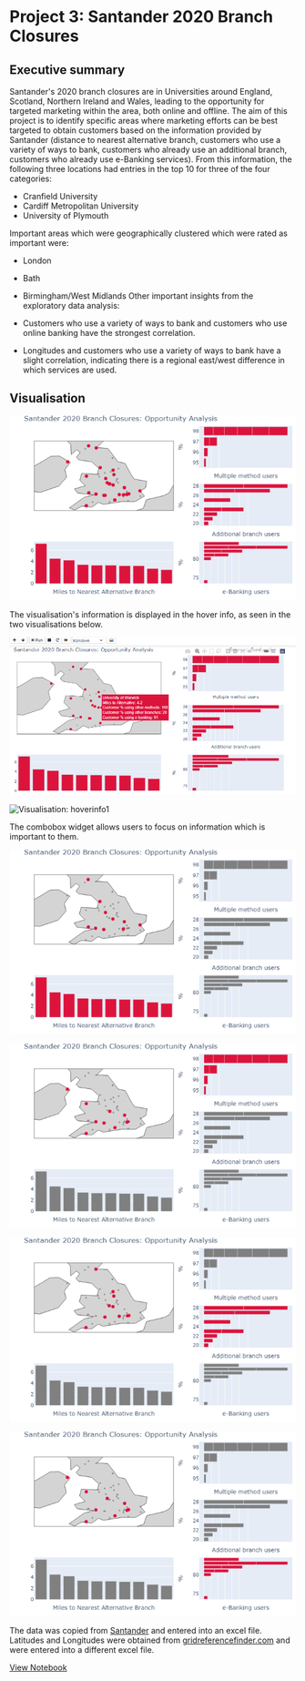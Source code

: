 # Project 3: Santander 2020 Branch Closures
## Executive summary

Santander's 2020 branch closures are in Universities around England, Scotland, Northern Ireland and Wales, leading to the opportunity for targeted marketing within the area, both online and offline. The aim of this project is to identify specific areas where marketing efforts can be best targeted to obtain customers based on the information provided by Santander (distance to nearest alternative branch, customers who use a variety of ways to bank, customers who already use an additional branch, customers who already use e-Banking services). From this information, the following three locations had entries in the top 10 for three of the four categories:

- Cranfield University
- Cardiff Metropolitan University
- University of Plymouth

Important areas which were geographically clustered which were rated as important were:

- London
- Bath
- Birmingham/West Midlands
Other important insights from the exploratory data analysis:

- Customers who use a variety of ways to bank and customers who use online banking have the strongest correlation.
- Longitudes and customers who use a variety of ways to bank have a slight correlation, indicating there is a regional east/west difference in which services are used.

## Visualisation



![Visualisation: Important](newplot.png "Important branch closure locations")

The visualisation's information is displayed in the hover info, as seen in the two visualisations below.

![Visualisation: hoverinfo](hoverinfo.png "Hover info")

![Visualisation: hoverinfo1](hoverinfo1.png "Hover info 1")

The combobox widget allows users to focus on information which is important to them.

![Visualisation: distance](newplot%20(1).png "Distance")

![Visualisation: Multi-method users](newplot%20(2).png "Multi-method users")

![Visualisation: Multi-branch users](newplot%20(3).png "Multi-branch users")

![Visualisation: e-Banking users](newplot%20(4).png "e-Banking users")


The data was copied from [Santander](https://www.santander.co.uk/personal/support/ways-to-bank/our-branches) and entered into an excel file. Latitudes and Longitudes were obtained from [gridreferencefinder.com](https://gridreferencefinder.com/batchConvert/batchConvert.php) and were entered into a different excel file.

[View Notebook](https://github.com/mthorp363/santander_branch_closures/blob/master/Closures_2020.ipynb)
